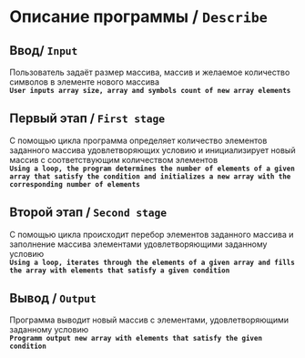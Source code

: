 # Описание программы / `Describe`
## Ввод/ `Input`
Пользователь задаёт размер массива, массив и желаемое количество символов в элементе нового массива <br>
**`User inputs array size, array and symbols count of new array elements`**
## Первый этап / `First stage`
С помощью цикла программа определяет количество элементов заданного массива удовлетворяющих условию и инициализирует новый массив с соответствующим количеством элементов<br>
**`Using a loop, the program determines the number of elements of a given array that satisfy the condition and initializes a new array with the corresponding number of elements`**
## Второй этап / `Second stage`
С помощью цикла происходит перебор элементов заданного массива и заполнение массива элементами удовлетворяющими заданному условию<br>
**`Using a loop, iterates through the elements of a given array and fills the array with elements that satisfy a given condition`**
## Вывод / `Output`
Программа выводит новый массив с элементами, удовлетворяющими заданному условию<br>
**`Programm output new array with elements that satisfy the given condition`**